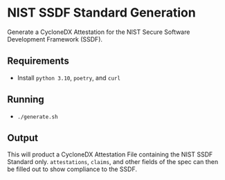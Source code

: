 # NIST SSDF Standard Generation

Generate a CycloneDX Attestation for the NIST Secure Software Development Framework (SSDF).

## Requirements

- Install `python 3.10`, `poetry`, and `curl`

## Running

- `./generate.sh`

## Output

This will product a CycloneDX Attestation File containing the NIST SSDF
Standard only. `attestations`, `claims`, and other fields of the spec 
can then be filled out to show compliance to the SSDF.

